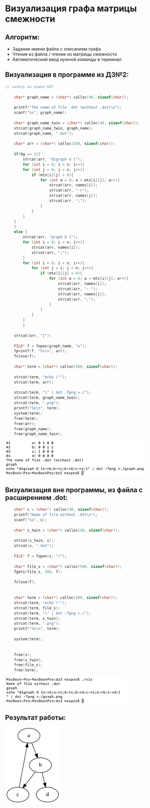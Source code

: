 # Визуализация графа матрицы смежности

## Алгоритм:

- Задание имени файла с описанием графа
- Чтение из файла / чтение из матрицы смежности
- Автоматический ввод нужной команды в терминал 

## Визуализация в программе из ДЗ№2:
``` C
// запись на языке DOT

	char* graph_name = (char*) calloc(40, sizeof(char));

	printf("The name of file .dot (without .dot)\n");
	scanf("%s", graph_name);

	char* graph_name_twin = (char*) calloc(40, sizeof(char));
	strcat(graph_name_twin, graph_name);
	strcat(graph_name, ".dot");

	char* arr = (char*) calloc(500, sizeof(char));

	if(bg == 1){
		strcat(arr, "digraph G {");
		for (int i = 0; i < n; i++){
		for (int j = 0; j < n; j++){
			if (mtx[i][j] > 0){
				for (int a = 0; a < mtx[i][j]; a++){
					strcat(arr, names[i]);
					strcat(arr, "->");
					strcat(arr, names[j]);
					strcat(arr, ";");
				}
			}
		}
	}
	}
	else {
		strcat(arr, "graph G {");
		for (int i = 0; i < n; i++){
			strcat(arr, names[i]);
			strcat(arr, ";");
		}
		for (int i = 0; i < n; i++){
			for (int j = i; j < n; j++){
				if (mtx[i][j] > 0){
					for (int a = 0; a < mtx[i][j]; a++){
						strcat(arr, names[i]);
						strcat(arr, "--");
						strcat(arr, names[j]);
						strcat(arr, ";");
					}
				}
			}
		}
		}

	strcat(arr, "}");

	FILE* f = fopen(graph_name, "w");
	fprintf(f, "%s\n", arr);
	fclose(f);

	char* term = (char*) calloc(500, sizeof(char));

	strcat(term, "echo \"");
	strcat(term, arr);

	strcat(term, "\" | dot -Tpng >./");
	strcat(term, graph_name_twin);
	strcat(term, ".png");
	printf("%s\n", term);
	system(term);
	free(term);
	free(arr);
	free(graph_name);
	free(graph_name_twin);

```

![Alt-текст](https://github.com/igorkorobenko/FLITA_3dz/blob/main/terminal_dz2.png "териминал ДЗ2")

## Визуализация вне программы, из файла с расширением .dot:
``` C
	char* s = (char*) calloc(40, sizeof(char));
	printf("Name of file without .dot\n");
	scanf("%s", s);

	char* s_twin = (char*) calloc(40, sizeof(char));

	strcat(s_twin, s);
	strcat(s, ".dot");

	FILE* f = fopen(s, "r");

	char* file_s = (char*) calloc(500, sizeof(char));
	fgets(file_s, 500, f);

	fclose(f);


	char* term = (char*) calloc(500, sizeof(char));
	strcat(term, "echo \"");
	strcat(term, file_s);
	strcat(term, "\" | dot -Tpng >./");
	strcat(term, s_twin);
	strcat(term, ".png");
	printf("%s\n", term);

	system(term);


	free(s);
	free(s_twin);
	free(file_s);
	free(term);
```
![Alt-текст](https://github.com/igorkorobenko/FLITA_3dz/blob/main/terminal_dz3.png "териминал ДЗ3")

## Результат работы:

![Alt-текст](https://github.com/igorkorobenko/FLITA_3dz/blob/main/graph.png "териминал ДЗ")